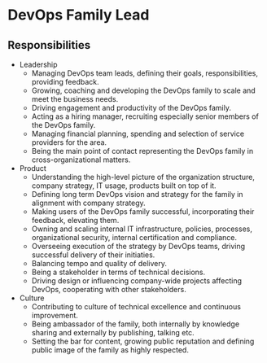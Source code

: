 # DevOps Family Lead

## Responsibilities

- Leadership
  - Managing DevOps team leads, defining their goals, responsibilities, providing feedback.
  - Growing, coaching and developing the DevOps family to scale and meet the business needs.
  - Driving engagement and productivity of the DevOps family.
  - Acting as a hiring manager, recruiting especially senior members of the DevOps family.
  - Managing financial planning, spending and selection of service providers for the area.
  - Being the main point of contact representing the DevOps family in cross-organizational matters.
- Product
  - Understanding the high-level picture of the organization structure, company strategy, IT usage, products built on top of it.
  - Defining long term DevOps vision and strategy for the family in alignment with company strategy.
  - Making users of the DevOps family successful, incorporating their feedback, elevating them.
  - Owning and scaling internal IT infrastructure, policies, processes, organizational security, internal certification and compliance.
  - Overseeing execution of the strategy by DevOps teams, driving successful delivery of their initiaties.
  - Balancing tempo and quality of delivery.
  - Being a stakeholder in terms of technical decisions.
  - Driving design or influencing company-wide projects affecting DevOps, cooperating with other stakeholders.
- Culture
  - Contributing to culture of technical excellence and continuous improvement.
  - Being ambassador of the family, both internally by knowledge sharing and externally by publishing, talking etc.
  - Setting the bar for content, growing public reputation and defining public image of the family as highly respected.
